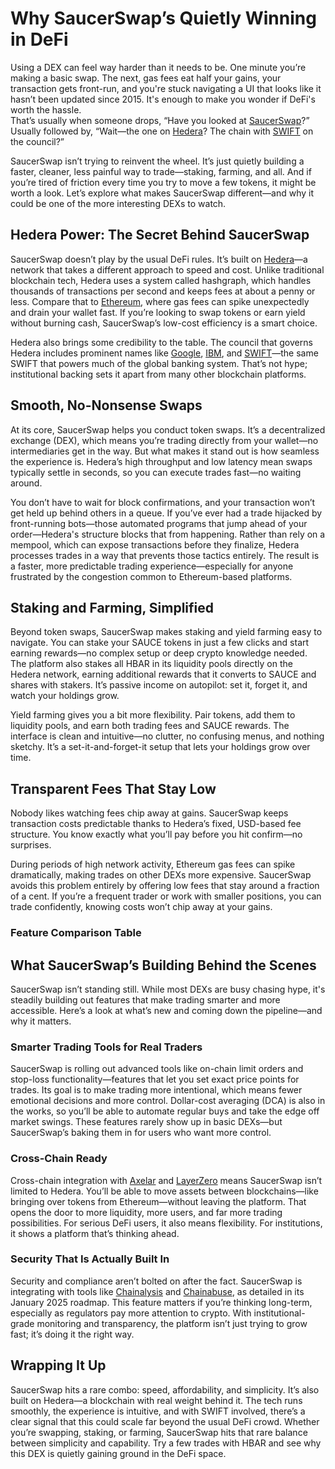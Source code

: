 # Why SaucerSwap’s Quietly Winning in DeFi

Using a DEX can feel way harder than it needs to be. One minute you’re making a basic swap. The next, gas fees eat half your gains, your transaction gets front-run, and you're stuck navigating a UI that looks like it hasn’t been updated since 2015. It's enough to make you wonder if DeFi's worth the hassle.  
That’s usually when someone drops, “Have you looked at [SaucerSwap](https://www.saucerswap.finance/)?” Usually followed by, “Wait—the one on [Hedera](https://hedera.com/)? The chain with [SWIFT](https://www.swift.com/) on the council?”

SaucerSwap isn’t trying to reinvent the wheel. It’s just quietly building a faster, cleaner, less painful way to trade—staking, farming, and all. And if you’re tired of friction every time you try to move a few tokens, it might be worth a look. Let’s explore what makes SaucerSwap different—and why it could be one of the more interesting DEXs to watch.


## Hedera Power: The Secret Behind SaucerSwap

SaucerSwap doesn’t play by the usual DeFi rules. It’s built on [Hedera](https://hedera.com/)—a network that takes a different approach to speed and cost. Unlike traditional blockchain tech, Hedera uses a system called hashgraph, which handles thousands of transactions per second and keeps fees at about a penny or less. Compare that to [Ethereum](https://ethereum.org/), where gas fees can spike unexpectedly and drain your wallet fast. If you’re looking to swap tokens or earn yield without burning cash, SaucerSwap’s low-cost efficiency is a smart choice.

Hedera also brings some credibility to the table. The council that governs Hedera includes prominent names like [Google](https://www.google.com/), [IBM](https://www.ibm.com/), and [SWIFT](https://www.swift.com/)—the same SWIFT that powers much of the global banking system. That’s not hype; institutional backing sets it apart from many other blockchain platforms.


## Smooth, No-Nonsense Swaps

At its core, SaucerSwap helps you conduct token swaps. It’s a decentralized exchange (DEX), which means you’re trading directly from your wallet—no intermediaries get in the way. But what makes it stand out is how seamless the experience is. Hedera’s high throughput and low latency mean swaps typically settle in seconds, so you can execute trades fast—no waiting around.

You don’t have to wait for block confirmations, and your transaction won’t get held up behind others in a queue. If you’ve ever had a trade hijacked by front-running bots—those automated programs that jump ahead of your order—Hedera's structure blocks that from happening. Rather than rely on a mempool, which can expose transactions before they finalize, Hedera processes trades in a way that prevents those tactics entirely. The result is a faster, more predictable trading experience—especially for anyone frustrated by the congestion common to Ethereum-based platforms.


## Staking and Farming, Simplified

Beyond token swaps, SaucerSwap makes staking and yield farming easy to navigate. You can stake your SAUCE tokens in just a few clicks and start earning rewards—no complex setup or deep crypto knowledge needed. The platform also stakes all HBAR in its liquidity pools directly on the Hedera network, earning additional rewards that it converts to SAUCE and shares with stakers. It’s passive income on autopilot: set it, forget it, and watch your holdings grow.

Yield farming gives you a bit more flexibility. Pair tokens, add them to liquidity pools, and earn both trading fees and SAUCE rewards. The interface is clean and intuitive—no clutter, no confusing menus, and nothing sketchy. It’s a set-it-and-forget-it setup that lets your holdings grow over time.


## Transparent Fees That Stay Low

Nobody likes watching fees chip away at gains. SaucerSwap keeps transaction costs predictable thanks to Hedera’s fixed, USD-based fee structure. You know exactly what you’ll pay before you hit confirm—no surprises. 

During periods of high network activity, Ethereum gas fees can spike dramatically, making trades on other DEXs more expensive. SaucerSwap avoids this problem entirely by offering low fees that stay around a fraction of a cent. If you’re a frequent trader or work with smaller positions, you can trade confidently, knowing costs won’t chip away at your gains.

### Feature Comparison Table


## What SaucerSwap’s Building Behind the Scenes

SaucerSwap isn’t standing still. While most DEXs are busy chasing hype, it's steadily building out features that make trading smarter and more accessible. Here’s a look at what’s new and coming down the pipeline—and why it matters.

### Smarter Trading Tools for Real Traders

SaucerSwap is rolling out advanced tools like on-chain limit orders and stop-loss functionality—features that let you set exact price points for trades. Its goal is to make trading more intentional, which means fewer emotional decisions and more control. Dollar-cost averaging (DCA) is also in the works, so you’ll be able to automate regular buys and take the edge off market swings. These features rarely show up in basic DEXs—but SaucerSwap’s baking them in for users who want more control.

### Cross-Chain Ready

Cross-chain integration with [Axelar](https://axelar.network/) and [LayerZero](https://layerzero.network/) means SaucerSwap isn’t limited to Hedera. You’ll be able to move assets between blockchains—like bringing over tokens from Ethereum—without leaving the platform. That opens the door to more liquidity, more users, and far more trading possibilities. For serious DeFi users, it also means flexibility. For institutions, it shows a platform that’s thinking ahead.

### Security That Is Actually Built In

Security and compliance aren’t bolted on after the fact. SaucerSwap is integrating with tools like [Chainalysis](https://www.chainalysis.com/) and [Chainabuse](https://www.chainabuse.com/), as detailed in its January 2025 roadmap. This feature matters if you’re thinking long-term, especially as regulators pay more attention to crypto. With institutional-grade monitoring and transparency, the platform isn’t just trying to grow fast; it’s doing it the right way.

## Wrapping It Up

SaucerSwap hits a rare combo: speed, affordability, and simplicity. It’s also built on Hedera—a blockchain with real weight behind it. The tech runs smoothly, the experience is intuitive, and with SWIFT involved, there’s a clear signal that this could scale far beyond the usual DeFi crowd. Whether you’re swapping, staking, or farming, SaucerSwap hits that rare balance between simplicity and capability. Try a few trades with HBAR and see why this DEX is quietly gaining ground in the DeFi space.
